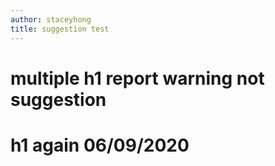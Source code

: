 ```yaml
---
author: staceyhong
title: suggestion test
---
```

# multiple h1 report warning not suggestion
# h1 again 06/09/2020
